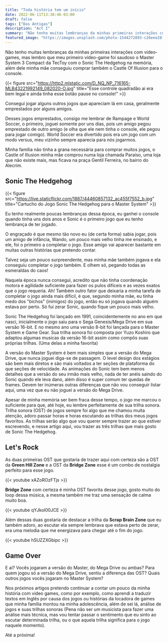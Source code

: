 ```yaml
---
title: "Toda história tem um início"
date: 2022-06-11T13:38:46-03:00
draft: false
tags: ["Das Antigas"]
description: "Act I"
summary: "Não tenho muitas lembranças da minhas primeiras interações com vídeo-games, mas lembro que meu primeiro vídeo-game foi saudoso o Master System 3"
featured_image: "https://images.unsplash.com/photo-1544272893-c26eee28fb8b"
---
```


Não tenho muitas lembranças da minhas primeiras interações com vídeo-games, mas lembro que meu primeiro vídeo-game foi saudoso o Master System 3 Compact da TecToy com o Sonic The Hedgehog na memória, além dele minha mãe conseguiu comprar também o Castle Of Illusion para o console. 

{{< figure src="https://http2.mlstatic.com/D_NQ_NP_716165-MLB43221992149_082020-O.jpg" title="Esse controle quadradão ai era bem legal e ainda tinha esse botão pause no console!" >}}

Consegui jogar alguns outros jogos que apareciam lá em casa, geralmente emprestados por alguns amigos.

Desses jogos emprestados, consigo me lembrar de Rampage e World Soccer, o primeiro, joguei somente por uns dias, pois um amigo pegou emprestado de outro amigo (e olha que ele nem tinha o console, ele pegou para jogar comigo). World Soccer era divertido pois era um jogo com um modo versus, meu vizinho sempre aparecia para nós jogarmos.

Minha família não tinha a grana necessária para comprar muitos jogos, o Castle of Illusion minha mãe comprou numa loja chamada Paraíso, uma loja que não existe mais, mas ficava na praça Gentil Ferreira, no bairro do Alecrim.

## Sonic The Hedgehog

{{< figure src="https://live.staticflickr.com/1887/44460857132_ac455f7552_b.jpg" title="Cartucho do Jogo Sonic The Hedgehog para o Master System" >}}

Eu tenho realmente poucas lembranças dessa época, eu ganhei o console quando tinha uns dois anos e Sonic é o primeiro jogo que eu tenho lembrança de ter jogado. 

O engraçado é que mesmo tão novo eu (de certa forma) sabia jogar, pois um amigo de infância, Wando, um pouco mais velho tinha me ensinado, e ele, foi o primeiro a completar o jogo. Esse amigo vai aparecer bastante em muitas outras histórias que pretendo contar.

Talvez seja um pouco surpreendente, mas minha mãe também jogava e ela conseguiu completar o jogo também. E olhem só, pegando todas as esmeraldas do caos!

Naquela época nunca consegui, acredito que não tinha coordenação motora e agilidade suficiente para fazer os pulos difíceis e as vezes exatos que o jogo requeria. Ah! Também outro fator que deixaria a minha tarefa de completar o jogo ainda mais difícil, é que, segundo minha mãe, eu tinha medo dos "bichos" (inimigos) do jogo, então eu só jogava quando alguém estava por perto. Só fui zerar Sonic, quando fique um pouco mais velho. 

Sonic The Hedgehog foi lançado em 1991, coincidentemente no ano em que nasci, inicialmente o jogo saiu para o Sega Genesis/Mega Drive em sua versão 16-bit. E no mesmo ano uma versão 8-bit foi lançada para o Master System e Game Gear. Sua trilha sonora foi composta por Yuzo Koshiro que adaptou algumas musicas da versão 16-bit assim como compôs suas próprias trilhas. (Uma delas a minha favorita)

A versão do Master System é bem mais simples que a versão do Mega Drive, que nunca joguei diga-se de passagem. O level design dos estágios são bem mais diretos e são mais voltados a ter seções de plataforma do que seções de velocidade. As animações do Sonic tem bem menos detalhes que a versão do seu irmão mais velho, nada de ter anéis saindo do Sonic quando ele leva dano, além disso é super comum ter quedas de frames. Devem ter inúmeras outras diferenças que não vou conseguir listar aqui, uma vez que eu não joguei a versão do Mega Drive.

Apesar de minha memória ser bem fraca desse tempo, o jogo me marcou o suficiente para que, até hoje, eu lembre perfeitamente de sua trilha sonora. Trilha sonora (OST) de jogos sempre foi algo que me chamou muita atenção, adoro passar horas e horas escutando as trilhas dos meus jogos favoritos. As trilhas serão algo que vou querer sempre trazer ao que estiver escrevendo, e nesse artigo aqui, vou trazer as três trilhas que mais gosto de Sonic The Hedgehog.

## Let's Rock

As duas primeiras OST que gostaria de trazer aqui com certeza são a OST da **Green Hill Zone** e a OST da **Bridge Zone** esse é um combo de nostalgia perfeito para esse jogo.

{{< youtube xAZoROzFTjs >}}

**Bridge Zone** com certeza é minha OST favorita desse jogo, gosto muito do loop dessa música, a mesma também me traz uma sensação de calma muito boa.

{{< youtube qYJkol00JCE >}}

Além dessas duas gostaria de destacar a trilha da **Scrap Brain Zone** que eu também adoro, ao escutar ela sempre lembrava que estava perto de zerar, era uma melodia que me energizava para chegar até o fim do jogo.

{{< youtube hSUZZXGbipc >}}

## Game Over

E aí? Vocês jogaram a versão do Master, do Mega Drive ou ambas? Para quem jogou só a versão do Mega Drive, sentiu a diferença das OST? Quais outros jogos vocês jogaram no Master System?

Nos próximos artigos pretendo continuar a contar um pouco da minha história com video games, como por exemplo, como aprendi a traduzir textos em Inglês por causa dos jogos ou histórias da locadora de games que minha família montou na minha adolescência, além de sei lá, análise de jogos e suas trilhas sonoras (Pena não ser um musicista para fazer uma análise mais técnica, mas vou tentar passar o sentimento que eu sinto ao escutar determinada trilha, ou o que aquela trilha significa para o jogo naquele momento). 

Até a próxima!